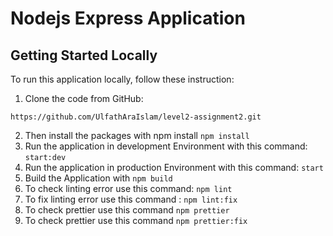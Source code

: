 # Nodejs Express Application

## Getting Started Locally
To  run this application locally, follow these instruction:
1. Clone the code from GitHub:
```
https://github.com/UlfathAraIslam/level2-assignment2.git
```
2. Then install the packages with npm install ```npm install```
3. Run the application in development Environment with this command: ```start:dev```
4. Run the application in production Environment with this command: ```start```
5. Build the Application with ```npm build```
6. To check linting error use this command: ```npm lint```
7. To fix linting error use this command : ```npm lint:fix```
8. To check prettier use this command ```npm prettier```
9. To check prettier use this command ```npm prettier:fix```